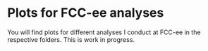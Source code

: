 # Plots for FCC-ee analyses 

You will find plots for different analyses I conduct at FCC-ee in the respective folders. This is work in progress. 
